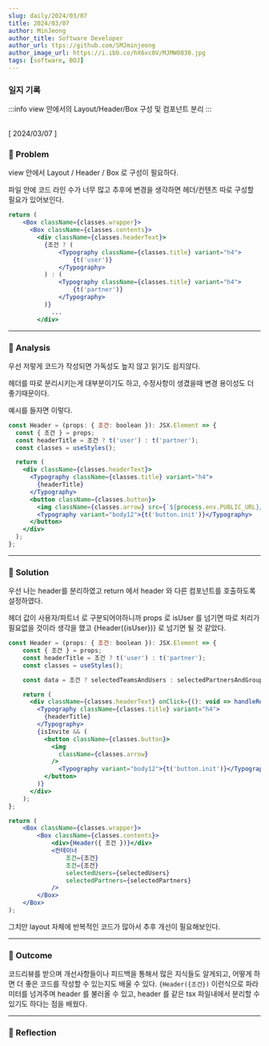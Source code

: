 ```yaml
---
slug: daily/2024/03/07
title: 2024/03/07
author: MinJeong
author_title: Software Developer
author_url: ttps://github.com/SMJminjeong
author_image_url: https://i.ibb.co/hX6xc0V/MJMW0830.jpg
tags: [software, BOJ]
---
```


### 일지 기록

:::info
view 안에서의 Layout/Header/Box 구성 및 컴포넌트 분리
:::

<br/>
[ 2024/03/07 ]

### 🧐 Problem

view 안에서 Layout / Header / Box 로 구성이 필요하다.

파일 안에 코드 라인 수가 너무 많고 추후에 변경을 생각하면 헤더/컨텐츠 따로 구성할 필요가 있어보인다.

```jsx
return (
    <Box className={classes.wrapper}>
      <Box className={classes.contents}>
        <div className={classes.headerText}>
          {조건 ? (
              <Typography className={classes.title} variant="h4">
                  {t('user')}
              </Typography>
          ) : (
              <Typography className={classes.title} variant="h4">
                  {t('partner')}
              </Typography>
          )}
            ...
        </div>

```


---

### 👀 Analysis
우선 저렇게 코드가 작성되면 가독성도 높지 않고 읽기도 쉽지않다.

헤더를 따로 분리시키는게 대부분이기도 하고, 수정사항이 생겼을때 변경 용이성도 더 좋기때문이다.

예시를 들자면 이렇다.
```jsx
const Header = (props: { 조건: boolean }): JSX.Element => {
  const { 조건 } = props;
  const headerTitle = 조건 ? t('user') : t('partner');
  const classes = useStyles();

  return (
    <div className={classes.headerText}>
      <Typography className={classes.title} variant="h4">
        {headerTitle}
      </Typography>
      <button className={classes.button}>
        <img className={classes.arrow} src={`${process.env.PUBLIC_URL}/images/admin/welcome/arrow.png`} alt="arrow" />
        <Typography variant="body12">{t('button.init')}</Typography>
      </button>
    </div>
  );
};
```


---

### 🌈 Solution

우선 나는 header를 분리하였고 return 에서 header 와 다른 컴포넌트를 호출하도록 설정하였다.

헤더 값이 사용자/파트너 로 구분되어야하니까 props 로 isUser 를 넘기면 따로 처리가 필요없을 것이라 생각을 했고 {Header({isUser})} 로 넘기면 될 것 같았다.

```jsx
const Header = (props: { 조건: boolean }): JSX.Element => {
    const { 조건 } = props;
    const headerTitle = 조건 ? t('user') : t('partner');
    const classes = useStyles();

    const data = 조건 ? selectedTeamsAndUsers : selectedPartnersAndGroups;

    return (
      <div className={classes.headerText} onClick={(): void => handleRemoveAll(data)}>
        <Typography className={classes.title} variant="h4">
          {headerTitle}
        </Typography>
        {isInvite && (
          <button className={classes.button}>
            <img
              className={classes.arrow}
            />
              <Typography variant="body12">{t('button.init')}</Typography>
          </button>
        )}
      </div>
    );
};

return (
    <Box className={classes.wrapper}>
        <Box className={classes.contents}>
            <div>{Header({ 조건 })}</div>
            <컨테이너
                조건={조건}
                조건={조건}
                selectedUsers={selectedUsers}
                selectedPartners={selectedPartners}
            />
        </Box>
    </Box>
);
```

그치만 layout 자체에 반복적인 코드가 많아서 추후 개선이 필요해보인다.


---

### 🎯 Outcome
코드리뷰를 받으며 개선사항들이나 피드백을 통해서 많은 지식들도 알게되고, 어떻게 하면 더 좋은 코드를 작성할 수 있는지도 배울 수 있다.
`{Header({조건})` 이런식으로 파라미터를 넘겨주며 header 를 불러올 수 있고, header 를 같은 tsx 파일내에서 분리할 수 있기도 하다는 점을 배웠다.

---

### 👼 Reflection
